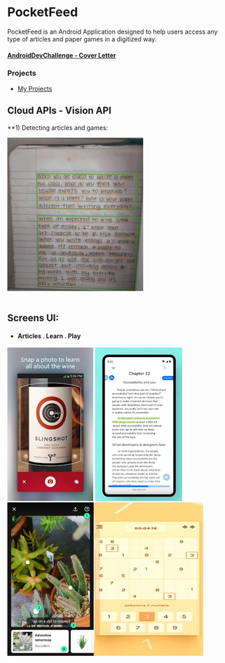 # PocketFeed
PocketFeed is an Android Application designed to help users access any type of articles and paper games in a digitized way.

#### [AndroidDevChallenge - Cover Letter](https://docs.google.com/document/d/1LQ4jDlYmOa_h9S9LUJbL5opEjrougBfx-MJ8TtCEK5s/edit  "AndroidDevChallenge - Cover Letter")






### Projects
- [My Projects](https://docs.google.com/document/d/1JGS7Y9C-Uvwd2FrqEueNCd5HqaHRmZXijylkANqhW4M/edit#)


## Cloud APIs - Vision API
**1) Detecting articles and games:

<img src="https://github.com/Tanvi-Goyal/PocketFeed/blob/master/screens/vision.jpg" height=350>
<br><br>

## Screens UI:

- #### Articles . Learn . Play

<img src="https://github.com/Tanvi-Goyal/PocketFeed/blob/master/screens/object.jpg" height=350> <img src="https://github.com/Tanvi-Goyal/PocketFeed/blob/master/screens/reader.jpg" height=350> <img src="https://github.com/Tanvi-Goyal/PocketFeed/blob/master/screens/detect.jpg" height=350><img src="https://github.com/Tanvi-Goyal/PocketFeed/blob/master/screens/sudoku.jpg" height=350 width=250> 

<br>

